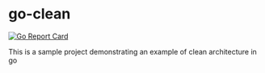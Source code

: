 # go-clean
[![Go Report Card](https://goreportcard.com/badge/github.com/pkritiotis/go-clean)](https://goreportcard.com/report/github.com/pkritiotis/go-clean)

This is a sample project demonstrating an example of clean architecture in go
